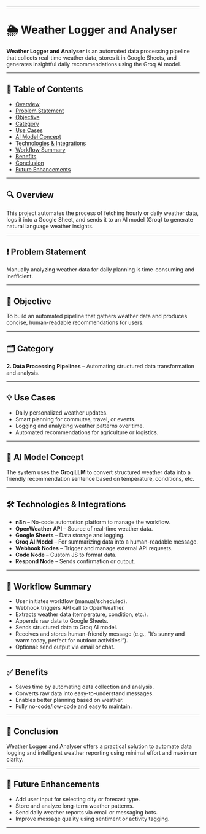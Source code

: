 

---

# 🌦️ Weather Logger and Analyser

**Weather Logger and Analyser** is an automated data processing pipeline that collects real-time weather data, stores it in Google Sheets, and generates insightful daily recommendations using the Groq AI model.

---

## 📌 Table of Contents

* [Overview](#overview)
* [Problem Statement](#problem-statement)
* [Objective](#objective)
* [Category](#category)
* [Use Cases](#use-cases)
* [AI Model Concept](#ai-model-concept)
* [Technologies & Integrations](#technologies--integrations)
* [Workflow Summary](#workflow-summary)
* [Benefits](#benefits)
* [Conclusion](#conclusion)
* [Future Enhancements](#future-enhancements)

---

## 🔍 Overview

This project automates the process of fetching hourly or daily weather data, logs it into a Google Sheet, and sends it to an AI model (Groq) to generate natural language weather insights.

---

## ❗ Problem Statement

Manually analyzing weather data for daily planning is time-consuming and inefficient.

---

## 🎯 Objective

To build an automated pipeline that gathers weather data and produces concise, human-readable recommendations for users.

---

## 🗂️ Category

**2. Data Processing Pipelines** – Automating structured data transformation and analysis.

---

## 💡 Use Cases

* Daily personalized weather updates.
* Smart planning for commutes, travel, or events.
* Logging and analyzing weather patterns over time.
* Automated recommendations for agriculture or logistics.

---

## 🤖 AI Model Concept

The system uses the **Groq LLM** to convert structured weather data into a friendly recommendation sentence based on temperature, conditions, etc.

---

## 🛠️ Technologies & Integrations

* **n8n** – No-code automation platform to manage the workflow.
* **OpenWeather API** – Source of real-time weather data.
* **Google Sheets** – Data storage and logging.
* **Groq AI Model** – For summarizing data into a human-readable message.
* **Webhook Nodes** – Trigger and manage external API requests.
* **Code Node** – Custom JS to format data.
* **Respond Node** – Sends confirmation or output.

---

## 🔄 Workflow Summary

* User initiates workflow (manual/scheduled).
* Webhook triggers API call to OpenWeather.
* Extracts weather data (temperature, condition, etc.).
* Appends raw data to Google Sheets.
* Sends structured data to Groq AI model.
* Receives and stores human-friendly message (e.g., “It’s sunny and warm today, perfect for outdoor activities!”).
* Optional: send output via email or chat.

---

## ✅ Benefits

* Saves time by automating data collection and analysis.
* Converts raw data into easy-to-understand messages.
* Enables better planning based on weather.
* Fully no-code/low-code and easy to maintain.

---

## 🧩 Conclusion

Weather Logger and Analyser offers a practical solution to automate data logging and intelligent weather reporting using minimal effort and maximum clarity.

---

## 🚀 Future Enhancements

* Add user input for selecting city or forecast type.
* Store and analyze long-term weather patterns.
* Send daily weather reports via email or messaging bots.
* Improve message quality using sentiment or activity tagging.

---

